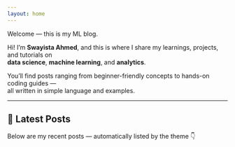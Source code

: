 ```yaml
---
layout: home
---
```

Welcome — this is my ML blog.

Hi! I’m **Swayista Ahmed**, and this is where I share my learnings, projects, and tutorials on  
**data science**, **machine learning**, and **analytics**.

You’ll find posts ranging from beginner-friendly concepts to hands-on coding guides —  
all written in simple language and examples.

---

## 📝 Latest Posts

Below are my recent posts — automatically listed by the theme 👇
